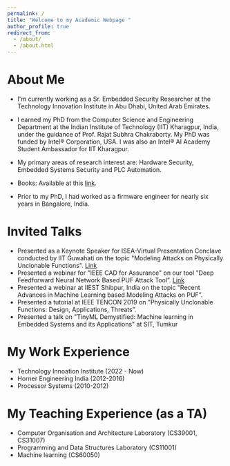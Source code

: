 ```yaml
---
permalink: /
title: "Welcome to my Academic Webpage "
author_profile: true
redirect_from: 
  - /about/
  - /about.html
---
```



About Me
======

- I'm currently working as a Sr. Embedded Security Researcher at the Technology Innovation Institute in Abu Dhabi, United Arab Emirates.

- I earned my PhD from the Computer Science and Engineering Department at the Indian Institute of Technology (IIT) Kharagpur, India, under the guidance of Prof. Rajat Subhra Chakraborty. My PhD was funded by Intel® Corporation, USA. I was also an Intel® AI Academy Student Ambassador for IIT Kharagpur.

- My primary areas of research interest are: Hardware Security, Embedded Systems Security and PLC Automation.

- Books: Available at this [link](https://link.springer.com/book/10.1007/978-981-19-4017-0). 

- Prior to my PhD, I had worked as a firmware engineer for nearly six years in Bangalore, India.


Invited Talks
======

* Presented as a Keynote Speaker for ISEA-Virtual Presentation Conclave conducted by IIT Guwahati on the topic "Modeling Attacks on Physically Unclonable Functions".  [Link](https://iseapmu.in/virtualconclave/ivpc2022)
* Presented a webinar for "IEEE CAD for Assurance" on our tool "Deep Feedforward Neural Network Based PUF Attack Tool”. [Link](https://ieee-ceda.org/presentation/webinar/cad-assurance-neos-toolset-and-deep-learning-based-model-building-attacks)
* Presented a webinar at IIEST Shibpur, India on the topic "Recent Advances in Machine Learning based Modeling Attacks on PUF”.
* Presented a tutorial at IEEE TENCON 2019 on "Physically Unclonable Functions: Design, Applications, Threats”.
* Presented a talk on "TinyML Demystified:  Machine learning in Embedded Systems and its Applications" at SIT, Tumkur



My Work Experience
======

* Technology Innoation Institute (2022 - Now)
* Horner Engineering India (2012-2016)
* Processor Systems (2010-2012)


My Teaching Experience (as a TA)
======

* Computer Organisation and Architecture Laboratory (CS39001, CS31007)
* Programming and Data Structures Laboratory (CS11001)
* Machine learning (CS60050)



